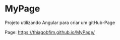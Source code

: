 # MyPage
Projeto utilizando Angular para criar um gitHub-Page

Page: https://thiagobfim.github.io/MyPage/
